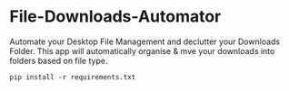 # File-Downloads-Automator

Automate your Desktop File Management and declutter your Downloads Folder. This app will automatically organise & mve your downloads into folders based on file type.
````
pip install -r requirements.txt
````
